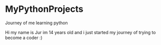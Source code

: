 # MyPythonProjects
Journey of me learning python

Hi my name is Jur im 14 years old and i just started my journey of trying to become a coder :)
